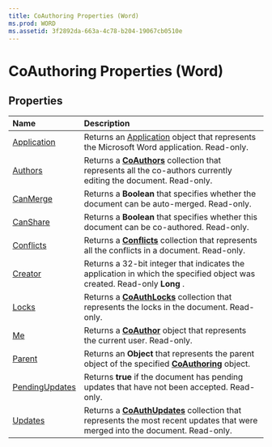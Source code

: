 ```yaml
---
title: CoAuthoring Properties (Word)
ms.prod: WORD
ms.assetid: 3f2892da-663a-4c78-b204-19067cb0510e
---
```



# CoAuthoring Properties (Word)

## Properties



|**Name**|**Description**|
|:-----|:-----|
|[Application](coauthoring-application-property-word.md)|Returns an [Application](application-object-word.md) object that represents the Microsoft Word application. Read-only.|
|[Authors](coauthoring-authors-property-word.md)| Returns a **[CoAuthors](coauthors-object-word.md)** collection that represents all the co-authors currently editing the document. Read-only.|
|[CanMerge](coauthoring-canmerge-property-word.md)|Returns a  **Boolean** that specifies whether the document can be auto-merged. Read-only.|
|[CanShare](coauthoring-canshare-property-word.md)|Returns a  **Boolean** that specifies whether this document can be co-authored. Read-only.|
|[Conflicts](coauthoring-conflicts-property-word.md)|Returns a  **[Conflicts](conflicts-object-word.md)** collection that represents all the conflicts in a document. Read-only.|
|[Creator](coauthoring-creator-property-word.md)|Returns a 32-bit integer that indicates the application in which the specified object was created. Read-only  **Long** .|
|[Locks](coauthoring-locks-property-word.md)|Returns a  **[CoAuthLocks](coauthlocks-object-word.md)** collection that represents the locks in the document. Read-only.|
|[Me](coauthoring-me-property-word.md)|Returns a  **[CoAuthor](coauthor-object-word.md)** object that represents the current user. Read-only.|
|[Parent](coauthoring-parent-property-word.md)|Returns an  **Object** that represents the parent object of the specified **[CoAuthoring](coauthoring-object-word.md)** object.|
|[PendingUpdates](coauthoring-pendingupdates-property-word.md)|Returns  **true** if the document has pending updates that have not been accepted. Read-only.|
|[Updates](coauthoring-updates-property-word.md)|Returns a  **[CoAuthUpdates](coauthupdates-object-word-1.md)** collection that represents the most recent updates that were merged into the document. Read-only.|

